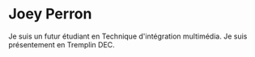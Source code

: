 # Joey Perron

Je suis un futur étudiant en Technique d'intégration multimédia. Je suis présentement en Tremplin DEC.
